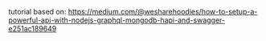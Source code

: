 tutorial based on:
https://medium.com/@wesharehoodies/how-to-setup-a-powerful-api-with-nodejs-graphql-mongodb-hapi-and-swagger-e251ac189649